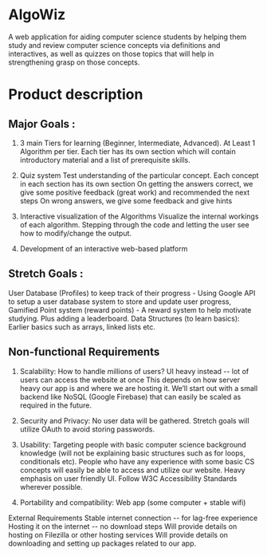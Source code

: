 # AlgoWiz

A web application for aiding computer science students by helping them study and review computer science concepts via definitions and interactives, as well as quizzes on those topics that will help in strengthening grasp on those concepts.

# Product description

## Major Goals : 
1. 3 main Tiers for learning (Beginner, Intermediate, Advanced).
At Least 1 Algorithm per tier. 
Each tier has its own section which will contain introductory material and a list of prerequisite skills. 


2. Quiz system 
Test understanding of the particular concept.
Each concept in each section has its own section 
On getting the answers correct, we give some positive feedback (great work) and recommended the next steps
On wrong answers, we give some feedback and give hints


3. Interactive visualization of the Algorithms
Visualize the internal workings of each algorithm.
Stepping through the code and letting the user see how to modify/change the output.

4. Development of an interactive web-based platform

## Stretch Goals : 
User Database (Profiles) to keep track of their progress -
Using Google API to setup a user database system to store and update user progress, 
Gamified Point system (reward points) -
A reward system to help motivate studying. Plus adding a leaderboard. 
Data Structures (to learn basics):
Earlier basics such as arrays, linked lists etc.

## Non-functional Requirements
 
1. Scalability: 
How to handle millions of users?
UI heavy instead  -- lot of users can access the website at once 
This depends on how server heavy our app is and where we are hosting it.
We’ll start out with a small backend like NoSQL (Google Firebase) that can easily be scaled as required in the future. 

2. Security and Privacy: 
No user data will be gathered.
Stretch goals will utilize OAuth to avoid storing passwords.

3. Usability: 
Targeting people with basic computer science background knowledge (will not be explaining basic structures such as for loops, conditionals etc). 
People who have any experience with some basic CS concepts will easily be able to access and utilize our website. 
Heavy emphasis on user friendly UI. 
Follow W3C Accessibility Standards wherever possible. 

4. Portability and compatibility: Web app (some computer + stable wifi)
 
External Requirements
Stable internet connection -- for lag-free experience
Hosting it on the internet -- no download steps 
Will provide details  on hosting on Filezilla or other hosting services
Will provide details on downloading and setting up packages related to our app.

